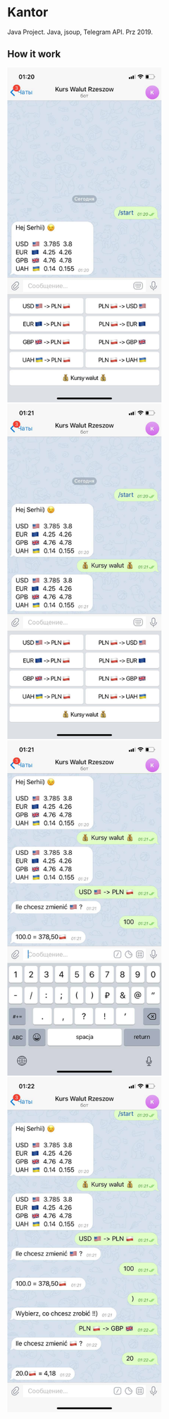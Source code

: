# Kantor
Java Project. Java, jsoup, Telegram API. Prz 2019.

## How it work
<img src="https://github.com/DrDoker/Kantor/blob/master/Readme/1.jpg" width="350" >
<img src="https://github.com/DrDoker/Kantor/blob/master/Readme/2.jpg" width="350" >
<img src="https://github.com/DrDoker/Kantor/blob/master/Readme/3.jpg" width="350" >
<img src="https://github.com/DrDoker/Kantor/blob/master/Readme/4.jpg" width="350" >

